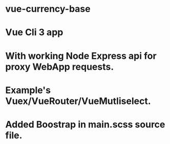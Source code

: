 # vue-currency-base
# Vue Cli 3 app
# With working Node Express api for proxy WebApp requests.
# Example's Vuex/VueRouter/VueMutliselect.
# Added Boostrap in main.scss source file.
